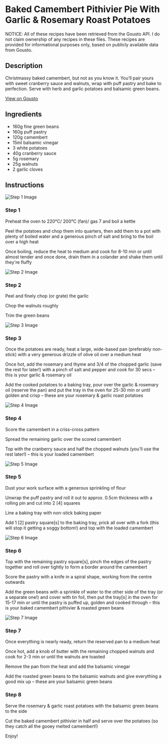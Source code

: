 # Baked Camembert Pithivier Pie With Garlic & Rosemary Roast Potatoes

NOTICE: All of these recipes have been retrieved from the Gousto API. I do not claim ownership of any recipes in these files. These recipes are provided for informational purposes only, based on publicly available data from Gousto.

## Description

Christmassy baked camembert, but not as you know it. You’ll pair yours with sweet cranberry sauce and walnuts, wrap with puff pastry and bake to perfection. Serve with herb and garlic potatoes and balsamic green beans. 

[View on Gousto](https://www.gousto.co.uk/recipes/cookbook/baked-camembert-pithivier-pie-with-garlic-rosemary-roast-potatoes)

## Ingredients

- 160g fine green beans
- 160g puff pastry
- 120g camembert
- 15ml balsamic vinegar
- 3 white potatoes
- 40g cranberry sauce
- 5g rosemary
- 25g walnuts
- 2 garlic cloves

## Instructions

![Step 1 Image](https://production-media.gousto.co.uk/cms/recipe-step-image/step-1-1666963695904-x200.jpg)

### Step 1

Preheat the oven to 220°C/ 200°C (fan)/ gas 7 and boil a kettle

Peel the potatoes and chop them into quarters, then add them to a pot with plenty of boiled water and a generous pinch of salt and bring to the boil over a high heat

Once boiling, reduce the heat to medium and cook for 8-10 min or until almost tender and once done, drain them in a colander and shake them until they're fluffy

![Step 2 Image](https://production-media.gousto.co.uk/cms/recipe-step-image/step-2-1666963707733-x200.jpg)

### Step 2

Peel and finely chop (or grate) the garlic

Chop the walnuts roughly

Trim the green beans

![Step 3 Image](https://production-media.gousto.co.uk/cms/recipe-step-image/step-3-1666963717905-x200.jpg)

### Step 3

Once the potatoes are ready, heat a large, wide-based pan (preferably non-stick) with a very generous drizzle of olive oil over a medium heat

Once hot, add the rosemary and thyme and 3/4 of the chopped garlic (save the rest for later!) with a pinch of salt and pepper and cook for 30 secs – this is your garlic & rosemary oil

Add the cooked potatoes to a baking tray, pour over the garlic & rosemary oil (reserve the pan) and put the tray in the oven for 25-30 min or until golden and crisp – these are your rosemary & garlic roast potatoes

![Step 4 Image](https://production-media.gousto.co.uk/cms/recipe-step-image/step-4-1666963725852-x200.jpg)

### Step 4

Score the camembert in a criss-cross pattern

Spread the remaining garlic over the scored camembert

Top with the cranberry sauce and half the chopped walnuts (you'll use the rest later!) – this is your loaded camembert

![Step 5 Image](https://production-media.gousto.co.uk/cms/recipe-step-image/step-5-1666963731809-x200.jpg)

### Step 5

Dust your work surface with a generous sprinkling of flour

Unwrap the puff pastry and roll it out to approx. 0.5cm thickness with a rolling pin and cut into 2 <span class="text-danger">[4]</span> squares

Line a baking tray with non-stick baking paper

Add 1<span class="text-danger"> [2]</span> pastry square<span class="text-danger">[s]</span> to the baking tray, prick all over with a fork (this will stop it getting a soggy bottom!) and top with the loaded camembert

![Step 6 Image](https://production-media.gousto.co.uk/cms/recipe-step-image/step-6-1666963745919-x200.jpg)

### Step 6

Top with the remaining pastry square<span class="text-danger">[s]</span>,<span class="text-danger"> </span>pinch the edges of the pastry together and roll over tightly to form a border around the camembert

Score the pastry with a knife in a spiral shape, working from the centre outwards

Add the green beans with a sprinkle of water to the other side of the tray (or a separate one!) and cover with tin foil, then put the tray<span class="text-danger">[s]</span> in the oven for 15-17 min or until the pastry is puffed up, golden and cooked through – this is your baked camembert pithivier & roasted green beans

![Step 7 Image](https://production-media.gousto.co.uk/cms/recipe-step-image/step-7-1666963755524-x200.jpg)

### Step 7

Once everything is nearly ready, return the reserved pan to a medium heat

Once hot, add a knob of butter with the remaining chopped walnuts and cook for 2-3 min or until the walnuts are toasted

Remove the pan from the heat and add the balsamic vinegar

Add the roasted green beans to the balsamic walnuts and give everything a good mix up – these are your balsamic green beans

### Step 8

Serve the rosemary & garlic roast potatoes with the balsamic green beans to the side

Cut the baked camembert pithivier in half and serve over the potatoes (so they catch all the gooey melted camembert!)

Enjoy!


